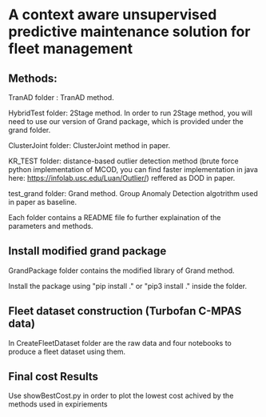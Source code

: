 # A context aware unsupervised predictive maintenance solution for fleet management

## Methods:
TranAD folder : TranAD method.

HybridTest folder: 2Stage method. In order to run 2Stage method, you will need to use our version of Grand package, which is provided under the grand folder.

ClusterJoint folder: ClusterJoint method in paper.

KR_TEST folder: distance-based outlier detection method (brute force python implementation of MCOD, you can find faster implementation in java here: https://infolab.usc.edu/Luan/Outlier/) reffered as DOD in paper.

test_grand folder: Grand method. Group Anomaly Detection algotrithm used in paper as baseline.

Each folder contains a README file fo further explaination of the parameters and methods.

## Install modified grand package

GrandPackage folder contains the modified library of Grand method.

Install the package using "pip install ." or "pip3 install ." inside the folder.


## Fleet dataset construction (Turbofan C-MPAS data)

In CreateFleetDataset folder are the raw data and four notebooks to produce a fleet dataset using them.

## Final cost Results

Use showBestCost.py in order to plot the lowest cost achived by the methods used in expiriements

